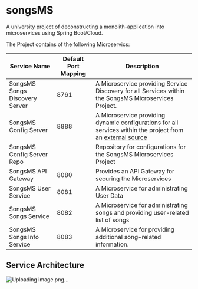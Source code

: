 # songsMS
A university project of deconstructing a monolith-application into microservices using Spring Boot/Cloud.

The Project contains of the following Microservics:

| Service Name | Default Port Mapping | Description |
| --------| -----|-------|
| SongsMS Songs Discovery Server | 8761 | A Microservice providing Service Discovery for all Services within the SongsMS Microservices Project. |
| SongsMS Config Server | 8888 | A Microservice providing dynamic configurations for all services within the project from an [external source](https://github.com/MichaelKaip/songsMS-config-server-repo) |
| SongsMS Config Server Repo | | Repository for configurations for the SongsMS Microservices Project |
| SongsMS API Gateway | 8080 | Provides an API Gateway for securing the Microservices |
| SongsMS User Service | 8081 | A Microservice for administrating User Data |
| SongsMS Songs Service | 8082 | A Microservice for administrating songs and providing user-related list of songs |
| SongsMS Songs Info Service | 8083 | A Microservice for providing additional song-related information. |

## Service Architecture

![Uploading image.png…]()

